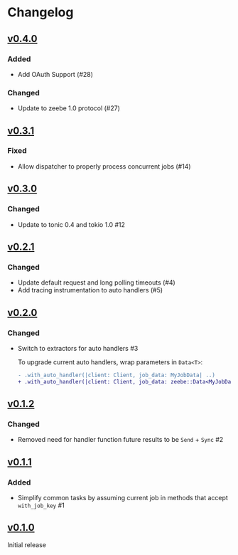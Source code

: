 # Changelog

## [v0.4.0](https://github.com/OutThereLabs/zeebe-rust/compare/v0.3.1...v0.4.0)

### Added

-  Add OAuth Support (#28)

### Changed

- Update to zeebe 1.0 protocol (#27)

## [v0.3.1](https://github.com/OutThereLabs/zeebe-rust/compare/v0.3.0...v0.3.1)

### Fixed

- Allow dispatcher to properly process concurrent jobs (#14)

## [v0.3.0](https://github.com/OutThereLabs/zeebe-rust/compare/v0.2.1...v0.3.0)

### Changed

- Update to tonic 0.4 and tokio 1.0 #12

## [v0.2.1](https://github.com/OutThereLabs/zeebe-rust/compare/v0.2.0...v0.2.1)

### Changed

- Update default request and long polling timeouts (#4)
- Add tracing instrumentation to auto handlers (#5)

## [v0.2.0](https://github.com/OutThereLabs/zeebe-rust/compare/v0.1.2...v0.2.0)

### Changed

- Switch to extractors for auto handlers #3

  To upgrade current auto handlers, wrap parameters in `Data<T>`:
  ```diff
  - .with_auto_handler(|client: Client, job_data: MyJobData| ..)
  + .with_auto_handler(|client: Client, job_data: zeebe::Data<MyJobData>| ..)
  ```

## [v0.1.2](https://github.com/OutThereLabs/zeebe-rust/compare/v0.1.1...v0.1.2)

### Changed

- Removed need for handler function future results to be `Send` + `Sync` #2

## [v0.1.1](https://github.com/OutThereLabs/zeebe-rust/compare/v0.1.0...v0.1.1)

### Added

- Simplify common tasks by assuming current job in methods that accept
  `with_job_key` #1

## [v0.1.0](https://github.com/OutThereLabs/zeebe-rust/tree/v0.1.0)

Initial release
